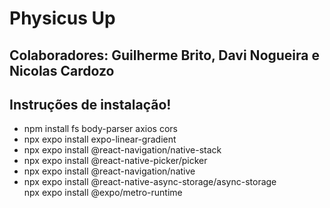 <h1>Physicus Up</h1>
<h2>Colaboradores: Guilherme Brito, Davi Nogueira e Nicolas Cardozo</h2>
<h2>Instruções de instalação!</h2>
<ul>
<li>npm install fs body-parser axios cors</li>
<li>npx expo install expo-linear-gradient</li>
<li>npx expo install @react-navigation/native-stack</li>
<li>npx expo install @react-native-picker/picker</li>
<li>npx expo install @react-navigation/native</li>
<li>npx expo install @react-native-async-storage/async-storage</li>
<l1>npx expo install @expo/metro-runtime</l1>
</ul>
